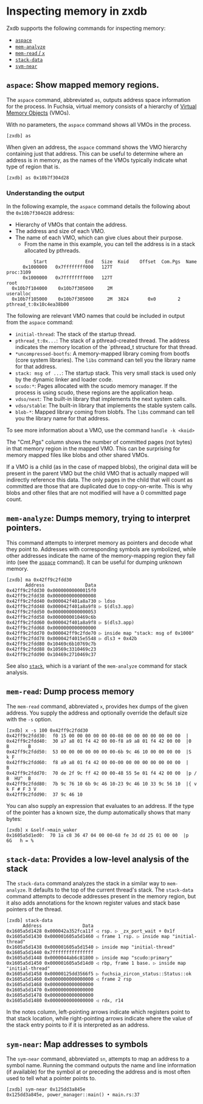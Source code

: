 # Inspecting memory in zxdb

Zxdb supports the following commands for inspecting memory:

  * [`aspace`](#aspace_show_mapped_memory_regions)
  * [`mem-analyze`](#mem-analyze_dumps_memory_trying_to_interpret_pointers)
  * [`mem-read` / `x`](#mem-read_dumps_process_memory)
  * [`stack-data`](#stack-data_provides_a_low-level_analysis_of_the_stack)
  * [`sym-near`](#sym-near_map_addresses_to_symbols)

## `aspace`: Show mapped memory regions.

The `aspace` command, abbreviated `as`, outputs address space information for the process. In
Fuchsia, virtual memory consists of a hierarchy of [Virtual Memory
Objects](/docs/reference/kernel_objects/vm_object.md) (VMOs).

With no parameters, the `aspace` command shows all VMOs in the process.

```none {:.devsite-disable-click-to-copy}
[zxdb] as
```

When given an address, the `aspace` command shows the VMO hierarchy containing just that address.
This can be useful to determine where an address is in memory, as the names of the VMOs typically
indicate what type of region that is.

```none {:.devsite-disable-click-to-copy}
[zxdb] as 0x10b7f304d28
```

### Understanding the output

In the following example, the `aspace` command details the following about the `0x10b7f304d28`
address:

  * Hierarchy of VMOs that contain the address.
  * The address and size of each VMO.
  * The name of each VMO, which can give clues about their purpose.
      * From the name in this example, you can tell the address is in a stack allocated by pthreads.

```none {:.devsite-disable-click-to-copy}
          Start              End   Size  Koid    Offset  Com.Pgs  Name
      0x1000000   0x7ffffffff000   127T                           proc:3109
      0x1000000   0x7ffffffff000   127T                             root
  0x10b7f104000    0x10b7f305000     2M                               useralloc
  0x10b7f105000    0x10b7f305000     2M  3824       0x0        2        pthread_t:0x10c4ea38b00
```

The following are relevant VMO names that could be included in output from the `aspace` command:

  * `initial-thread`: The stack of the startup thread.
  * `pthread_t:0x...`: The stack of a pthread-created thread. The address indicates the memory
    location of the `pthread_t structure for that thread.
  * `*uncompressed-bootfs`: A memory-mapped library coming from bootfs (core system libraries). The
    `libs` command can tell you the library name for that address.
  * `stack: msg of ...`: The startup stack. This very small stack is used only by the dynamic linker
    and loader code.
  * `scudo:*`: Pages allocated with the scudo memory manager. If the process is using scudo, these
    regions are the application heap.
  * `vdso/next`: The built-in library that implements the next system calls.
  * `vdso/stable`: The built-in library that implements the stable system calls.
  * `blob-*`: Mapped library coming from blobfs. The `libs` command can tell you the library name
    for that address.

To see more information about a VMO, use the command `handle -k <koid>`

The "Cmt.Pgs" column shows the number of committed pages (not bytes) in that memory region in the
mapped VMO. This can be surprising for memory mapped files like blobs and other shared VMOs.

If a VMO is a child (as in the case of mapped blobs), the original data will be present in the
parent VMO but the child VMO that is actually mapped will indirectly reference this data. The only
pages in the child that will count as committed are those that are duplicated due to copy-on-write.
This is why blobs and other files that are not modified will have a 0 committed page count.

## `mem-analyze`: Dumps memory, trying to interpret pointers.

This command attempts to interpret memory as pointers and decode what they point to. Addresses with
corresponding symbols are symbolized, while other addresses indicate the name of the
memory-mapping region they fall into (see the [`aspace`](#aspace_show_mapped_memory_regions)
command). It can be useful for dumping unknown memory.

```none {:.devsite-disable-click-to-copy}
[zxdb] ma 0x42ff9c2fdd30
       Address               Data
0x42ff9c2fdd30 0x00000000000015f0
0x42ff9c2fdd38 0x0000000000000008
0x42ff9c2fdd40 0x000042f401a8a730 ▷ ldso
0x42ff9c2fdd48 0x000042f401a8a9f8 ▷ $(dls3.app)
0x42ff9c2fdd50 0x0000000000000053
0x42ff9c2fdd58 0x0000000010469c6b
0x42ff9c2fdd60 0x000042f401a8a9f8 ▷ $(dls3.app)
0x42ff9c2fdd68 0x0000000000000000
0x42ff9c2fdd70 0x000042ff9c2fde70 ▷ inside map "stack: msg of 0x1000"
0x42ff9c2fdd78 0x000042f4015e5548 ▷ dls3 + 0x42b
0x42ff9c2fdd80 0x10469c6b10769c7b
0x42ff9c2fdd88 0x10569c3310469c23
0x42ff9c2fdd90 0x10469c2710469c37
```

See also [`stack`](#stack_provides_a_low-level_analysis_of_the_stack), which is a variant of the
`mem-analyze` command for stack analysis.

## `mem-read`: Dump process memory

The `mem-read` command, abbreviated `x`, provides hex dumps of the given address. You supply
the address and optionally override the default size with the `-s` option.

```none {:.devsite-disable-click-to-copy}
[zxdb] x -s 100 0x42ff9c2fdd30
0x42ff9c2fdd30:  f0 15 00 00 00 00 00 00-08 00 00 00 00 00 00 00  |
0x42ff9c2fdd40:  30 a7 a8 01 f4 42 00 00-f8 a9 a8 01 f4 42 00 00  |0    B       B
0x42ff9c2fdd50:  53 00 00 00 00 00 00 00-6b 9c 46 10 00 00 00 00  |S       k F
0x42ff9c2fdd60:  f8 a9 a8 01 f4 42 00 00-00 00 00 00 00 00 00 00  |     B
0x42ff9c2fdd70:  70 de 2f 9c ff 42 00 00-48 55 5e 01 f4 42 00 00  |p /  B  HU^  B
0x42ff9c2fdd80:  7b 9c 76 10 6b 9c 46 10-23 9c 46 10 33 9c 56 10  |{ v k F # F 3 V 
0x42ff9c2fdd90:  37 9c 46 10
```

You can also supply an expression that evaluates to an address. If the type of the pointer has
a known size, the dump automatically shows that many bytes:

```none {:.devsite-disable-click-to-copy}
[zxdb] x &self->main_waker
0x1605a5d1ed0:  70 1a c8 36 47 04 00 00-68 fe 3d dd 25 01 00 00  |p  6G   h = %
```

## `stack-data`: Provides a low-level analysis of the stack

The `stack-data` command analyzes the stack in a similar way to `mem-analyze`. It defaults to the
top of the current thread's stack. The `stack-data` command attempts to decode addresses present in
the memory region, but it also adds annotations for the known register values and stack base
pointers of the thread.

```none {:.devsite-disable-click-to-copy}
[zxdb] stack-data
      Address               Data
0x1605a5d1428 0x000042a352fca11f ◁ rsp. ▷ _zx_port_wait + 0x1f
0x1605a5d1430 0x000001605a5d1460 ◁ frame 1 rsp. ▷ inside map "initial-thread"
0x1605a5d1438 0x000001605a5d1540 ▷ inside map "initial-thread"
0x1605a5d1440 0x7fffffffffffffff
0x1605a5d1448 0x0000044ab6c81800 ▷ inside map "scudo:primary"
0x1605a5d1450 0x000001605a5d14d0 ◁ rbp, frame 1 base. ▷ inside map "initial-thread"
0x1605a5d1458 0x00000125dd3566f5 ▷ fuchsia_zircon_status::Status::ok
0x1605a5d1460 0x0000000000000000 ◁ frame 2 rsp
0x1605a5d1468 0x0000000000000000
0x1605a5d1470 0x0000000000000000
0x1605a5d1478 0x0000000000000000
0x1605a5d1480 0x0000000000000000 ◁ rdx, r14
```

In the notes column, left-pointing arrows indicate which registers point to that stack location,
while right-pointing arrows indicate where the value of the stack entry points to if it is
interpreted as an address.

## `sym-near`: Map addresses to symbols

The `sym-near` command, abbreviated `sn`, attempts to map an address to a symbol name. Running the
command outputs the name and line information (if available) for the symbol at or preceding the
address and is most often used to tell what a pointer points to.

```none {:.devsite-disable-click-to-copy}
[zxdb] sym-near 0x125dd3a845e
0x125dd3a845e, power_manager::main() • main.rs:37
```
